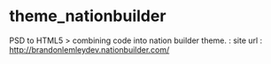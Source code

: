 # theme_nationbuilder
PSD to HTML5 > combining code into nation builder theme. : site url : http://brandonlemleydev.nationbuilder.com/

